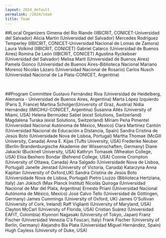 ```yaml
---
layout: 2024_default
permalink: /2024/team
title: Team 
---
```

##Local Organizers
Gimena del Rio Riande (IIBICRIT, CONICET-Universidad del Salvador)
Alicia Martin (Universidad del Salvador)
Mercedes Rodríguez Temperley (IIBICRIT, CONICET-Universidad Nacional de Lomas de Zamora)
Laura Volkind (IIBICRIT, CONICET)
Gabriel Calarco (Universidad de Buenos Aires)
Romina De León (IIBICRIT, CONICET)
Agustina Ryckeboer (Universidad del Salvador)
Melisa Marti (Universidad de Buenos Aires)
Pamela Gionco (Universidad de Buenos Aires-Biblioteca Nacional Mariano Moreno)
Nicolás Lázaro (Universidad Nacional de Rosario)
Carlos Nusch (Universidad Nacional de La Plata-CONICET, Argentina)

<br> 

##Program Committee
Gustavo Fernández Riva (Universidad de Heidelberg, Alemania - Universidad de Buenos Aires, Argentina)
Marta López Izquierdo (Paris 3, France)
Martina Scholger(University of Graz, Austria)
Nidia Hernández (IMICIHU-CONICET, Argentina)
Susanna Allés (University of Miami, USA)
Helena Bermúdez Sabel (exist Solutions, Switzerland)
Magdalena Turska (exist Solutions,  Switzerland)
Miriam Peña Pimentel (Universidad Nacional Autónoma de México, Mexico)
Clara Martínez Cantón (Universidad Nacional de Educación a Distancia, Spain)
Sandra Cristina de Jesús Boto (Universidade Nova de Lisboa, Portugal)
Martha Thomae (McGill University, Canada)
Anna E. Kijas (Tufts University, USA)
Frederike Neuber (Berlin-Brandenburgische Akademie der Wissenschaften, Germany)
Diane Jakacki (Bucknell University, USA)
Kathryn Tomasek (Wheaton College, USA)
Elisa Beshero Bondar (Behrend College, USA)
Connie Crompton (University of Ottawa, Canada)
Ana Salgado (Universidade Nova de Lisboa, Portugal)
Janelle Jenstad (University of Victoria, Canada)
Katarzyna Anna Kapitan (University of Oxford,UK)
Sandra Cristina de Jesús Boto (Universidade Nova de Lisboa, Portugal)
Pietro Liuzzo (Biblioteca Hertziana, Italy)
Jan Jokisch (Max Planck Institut)
Nicolás Quiroga (Universidad Nacional de Mar del Plata, Argentina)
Ernesto Priani (Universidad Nacional Autónoma de México, Mexico)
José Calvo Tello (Universidad de Göttingen, Germany)
James Cummings (University of Oxford, UK)
James O’Sullivan (University of Cork, Ireland)
Raff Viglianti (University of Maryland, USA)
Clayton McCarl (University of Florida, USA)
Cristian Suárez (Universidad EAFIT, Colombia)
Kiyonori Nagasaki (University of Tokyo, Japan)
Franz Fischer (Universidad Venezia C’a Foscari, Italy) 
Frank Fischer (University of Berlin, Germany)
Alejandro Bia Plata (Universidad Miguel Hernández, Spain)
Hugh Cayless (University of Duke, USA)

